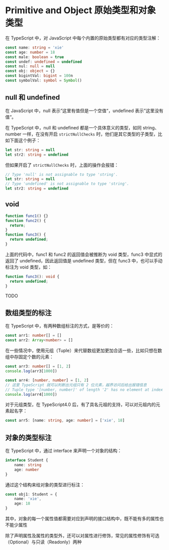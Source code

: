 # Primitive and Object 原始类型和对象类型

在 TypeScript 中，对 JavaScript 中每个内置的原始类型都有对应的类型注解：

```ts
const name: string = 'xie'
const age: number = 18
const male: boolean = true
const undef: undefined = undefined
const nul: null = null
const obj: object = {}
const bigintVal: bigint = 100n
const symbolVal: symbol = Symbol()
```

## null 和 undefined

在 JavaScript 中，null 表示”这里有值但是一个空值“，undefined 表示”这里没有值“。

在 TypeScript 中，null 和 undefined 都是一个具体意义的类型，如同 string、number 一样，在没有开启 `strictNullChecks` 时，他们是其它类型的子类型，比如下面这个例子：

```ts
let str: string = null
let str2: string = undefined
```

但如果开启了 `strictNullChecks` 时，上面的操作会报错：

```ts
// Type 'null' is not assignable to type 'string'.
let str: string = null
// Type 'undefined' is not assignable to type 'string'.
let str2: string = undefined
```

## void

```ts
function func1() {}
function func2() {
  return;
}
function func3() {
  return undefined;
}
```

上面的代码中，func1 和 func2 的返回值会被推断为 void 类型，func3 中显式的返回了 undefined，因此返回值是 undefined  类型，但在 func3 中，也可以手动标注为 void 类型，如：

```ts
function func3(): void {
  return undefined;
}
```

TODO

## 数组类型的标注

在 TypeScript 中，有两种数组标注的方式，是等价的：

```ts
const arr1: number[] = []
const arr2: Array<number> = []
```

在一些情况中，使用元组（Tuple）来代替数组更加更加合适一些，比如只想在数组中存固定个数的元素：

```ts
const arr3: number[] = [1, 2]
console.log(arr3[1000])

const arr4: [number, number] = [1, 2]
// 这里 TypeScript 就可以判断出元组只有 2 位元素，越界访问后给出报错信息
// Tuple type '[number, number]' of length '2' has no element at index '1000'.
console.log(arr4[1000])
```

对于元组类型，在 TypeScript4.0 后，有了具名元祖的支持，可以对元祖内的元素起名字：

```ts
const arr5: [name: string, age: number] = ['xie', 18]
```

## 对象的类型标注

在 TypeScript 中，通过 interface 来声明一个对象的结构：

```ts
interface Student {
    name: string
    age: number
}
```

通过这个结构来给对象的类型进行标注：

```ts
const obj1: Student = {
    name: 'xie',
    age: 18
}
```

其中，对象的每一个属性值都需要对应到声明的接口结构中，既不能有多的属性也不能少属性

除了声明属性及属性的类型外，还可以对属性进行修饰，常见的属性修饰有可选（Optional）与只读（Readonly）两种

